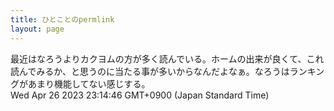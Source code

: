```yaml
---
title: ひとことのpermlink
layout: page
---
```

<div class="box" dt="1682518486949">
  最近はなろうよりカクヨムの方が多く読んでいる。ホームの出来が良くて、これ読んでみるか、と思うのに当たる事が多いからなんだよなぁ。なろうはランキングがあまり機能してない感じする。
  <div class="content is-small">Wed Apr 26 2023 23:14:46 GMT+0900 (Japan Standard Time)</div>
</div>